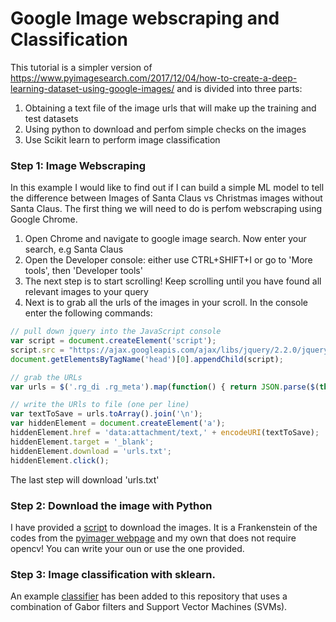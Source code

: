 # Google Image webscraping and Classification

This tutorial is a simpler version of https://www.pyimagesearch.com/2017/12/04/how-to-create-a-deep-learning-dataset-using-google-images/ and is divided into three parts:

1. Obtaining a text file of the image urls that will make up the training and test datasets
2. Using python to download and perfom simple checks on the images
3. Use Scikit learn to perform image classification

### Step 1: Image Webscraping
In this example I would like to find out if I can build a simple ML model to tell the difference between Images of Santa Claus vs Christmas images without Santa Claus. The first thing we will need to do is perfom webscraping using Google Chrome. 

1. Open Chrome and navigate to google image search. Now enter your search, e.g Santa Claus
2. Open the Developer console: either use CTRL+SHIFT+I or go to 'More tools', then 'Developer tools' 
3. The next step is to start scrolling! Keep scrolling until you have found all relevant images to your query
4. Next is to grab all the urls of the images in your scroll. In the console enter the following commands:

```javascript
// pull down jquery into the JavaScript console
var script = document.createElement('script');
script.src = "https://ajax.googleapis.com/ajax/libs/jquery/2.2.0/jquery.min.js";
document.getElementsByTagName('head')[0].appendChild(script);
```
```javascript
// grab the URLs
var urls = $('.rg_di .rg_meta').map(function() { return JSON.parse($(this).text()).ou; });
```

```javascript
// write the URls to file (one per line)
var textToSave = urls.toArray().join('\n');
var hiddenElement = document.createElement('a');
hiddenElement.href = 'data:attachment/text,' + encodeURI(textToSave);
hiddenElement.target = '_blank';
hiddenElement.download = 'urls.txt';
hiddenElement.click();
```
The last step will download 'urls.txt'

### Step 2: Download the image with Python

I have provided a [script](https://github.com/hrampadarath/JBCA_Hack_Night_Dec/blob/master/google_images_webscraping/download_images.py) to download the images. It is a Frankenstein of the codes from the [pyimager webpage](https://www.pyimagesearch.com/2017/12/04/how-to-create-a-deep-learning-dataset-using-google-images/) and my own that does not require opencv! You can write your oun or use the one provided.


### Step 3: Image classification with sklearn.

An example [classifier](https://github.com/hrampadarath/JBCA_Hack_Night_Dec/blob/master/google_images_webscraping/Classifying_Santa_Clause_Images.ipynb) has been added to this repository that uses a combination of Gabor filters and Support Vector Machines (SVMs). 



